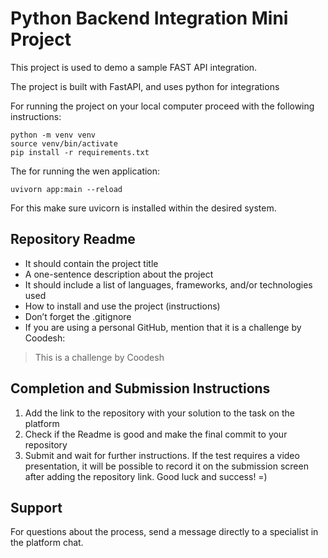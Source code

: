 # Python Backend Integration Mini Project

This project is used to demo a sample FAST API integration.

The project is built with FastAPI, and uses python for integrations

For running the project on your local computer proceed with the following instructions:

```
python -m venv venv
source venv/bin/activate
pip install -r requirements.txt
```

The for running the wen application:

```
uvivorn app:main --reload
```

For this make sure uvicorn is installed within the desired system.

## Repository Readme

- It should contain the project title
- A one-sentence description about the project
- It should include a list of languages, frameworks, and/or technologies used
- How to install and use the project (instructions)
- Don’t forget the .gitignore
- If you are using a personal GitHub, mention that it is a challenge by Coodesh:

> This is a challenge by Coodesh

## Completion and Submission Instructions
1. Add the link to the repository with your solution to the task on the platform
2. Check if the Readme is good and make the final commit to your repository
3. Submit and wait for further instructions. If the test requires a video presentation, it will be possible to record it on the submission screen after adding the repository link. Good luck and success! =)

## Support

For questions about the process, send a message directly to a specialist in the platform chat.
